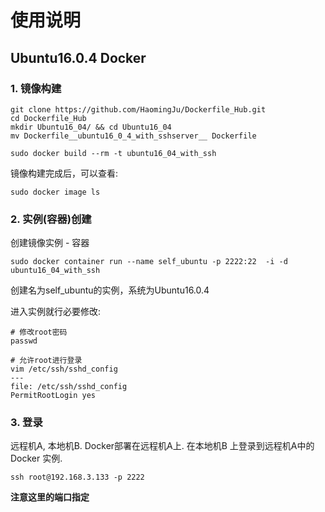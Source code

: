 # 使用说明

## Ubuntu16.0.4 Docker
### 1. 镜像构建
```
git clone https://github.com/HaomingJu/Dockerfile_Hub.git
cd Dockerfile_Hub
mkdir Ubuntu16_04/ && cd Ubuntu16_04
mv Dockerfile__ubuntu16_0_4_with_sshserver__ Dockerfile

sudo docker build --rm -t ubuntu16_04_with_ssh
```

镜像构建完成后，可以查看:
```
sudo docker image ls
```

### 2. 实例(容器)创建
创建镜像实例 - 容器

```
sudo docker container run --name self_ubuntu -p 2222:22  -i -d ubuntu16_04_with_ssh
```
创建名为self_ubuntu的实例，系统为Ubuntu16.0.4

进入实例就行必要修改:

```
# 修改root密码
passwd
```

```
# 允许root进行登录
vim /etc/ssh/sshd_config
---
file: /etc/ssh/sshd_config
PermitRootLogin yes
```


### 3. 登录
远程机A, 本地机B. Docker部署在远程机A上.
在本地机B 上登录到远程机A中的Docker 实例.

```
ssh root@192.168.3.133 -p 2222
```
**注意这里的端口指定**
